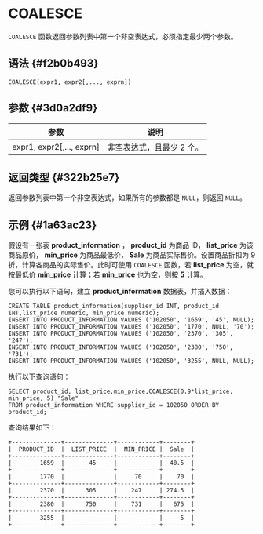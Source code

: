 COALESCE 
=============================



`COALESCE` 函数返回参数列表中第一个非空表达式，必须指定最少两个参数。

语法 {#f2b0b493}
--------------

    COALESCE(expr1, expr2[,..., exprn])



参数 {#3d0a2df9}
--------------



|             参数              |       说明       |
|-----------------------------|----------------|
| expr1, expr2\[,..., exprn\] | 非空表达式，且最少 2 个。 |



返回类型 {#322b25e7}
----------------

返回参数列表中第一个非空表达式，如果所有的参数都是 `NULL`，则返回 `NULL`。

示例 {#1a63ac23}
--------------

假设有一张表 **product_information** ， **product_id** 为商品 ID， **list_price** 为该商品原价， **min_price** 为商品最低价， **Sale** 为商品实际售价。设置商品折扣为 9 折，计算各商品的实际售价。此时可使用 `COALESCE` 函数，若 **list_price** 为空，就按最低价 **min_price** 计算；若 **min_price** 也为空，则按 **5** 计算。

您可以执行以下语句，建立 **product_information** 数据表，并插入数据：

    CREATE TABLE product_information(supplier_id INT, product_id INT,list_price numeric, min_price numeric);
    INSERT INTO PRODUCT_INFORMATION VALUES ('102050', '1659', '45', NULL);
    INSERT INTO PRODUCT_INFORMATION VALUES ('102050', '1770', NULL, '70');
    INSERT INTO PRODUCT_INFORMATION VALUES ('102050', '2370', '305', '247');
    INSERT INTO PRODUCT_INFORMATION VALUES ('102050', '2380', '750', '731');
    INSERT INTO PRODUCT_INFORMATION VALUES ('102050', '3255', NULL, NULL);



执行以下查询语句：

    SELECT product_id, list_price,min_price,COALESCE(0.9*list_price, min_price, 5) "Sale" 
    FROM product_information WHERE supplier_id = 102050 ORDER BY product_id;



查询结果如下：

    +--------------+--------------+------------+--------+
    |  PRODUCT_ID  |  LIST_PRICE  |  MIN_PRICE |  Sale  |
    +--------------+--------------+------------+--------+
    |        1659  |       45     |            |  40.5  |
    +--------------+--------------+------------+--------+
    |        1770  |              |     70     |    70  |
    +--------------+--------------+------------+--------+
    |        2370  |      305     |    247     | 274.5  |
    +--------------+--------------+------------+--------+
    |        2380  |      750     |    731     |   675  |
    +--------------+--------------+------------+--------+
    |        3255  |              |            |     5  |
    +--------------+--------------+------------+--------+


